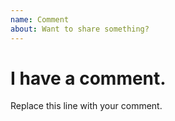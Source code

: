 ```yaml
---
name: Comment
about: Want to share something?
---
```


# I have a comment.
Replace this line with your comment.
